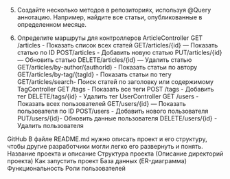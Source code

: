 5. Создайте несколько методов в репозиториях, используя @Query аннотацию. Например, найдите все статьи, опубликованные в определенном месяце. 

2. Определите маршруты для контроллеров 
ArticleController 
GET /articles - Показать список всех статей 
GET/articles/{id} — Показать статью по ID 
POST/articles - Добавить новую статью 
PUT/articles/{id} — Обновить статью 
DELETE/articles/{id} — Удалить статью 
GET/articles/by-author/{authorld) - Показать статьи по автору 
GET/articles/by-tag/{tagld} - Показать статьи по тегу 
GET/articles/search- Поиск статей по заголовку или содержимому 
TagController 
GET /tags - Показать все теги 
POST /tags - Добавить тег 
DELETE/tags/{id} - Удалить тег 
UserController 
GET /users - Показать всех пользователей 
GET/users/{id} — Показать пользователя по ID 
POST/users - Добавить нового пользователя 
PUT/users/{id}- Обновить данные пользователя 
DELETE/users/{id} - Удалить пользователя

GitHub 
В файле README.md нужно описать проект и его структуру, чтобы другие разработчики могли легко его развернуть и понять. 
Название проекта и описание 
Структура проекта (Описание директорий проекта) 
Как запустить проект 
База данных (ER-диаграмма) 
Функциональность 
Роли пользователей